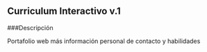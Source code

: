 ## Curriculum Interactivo v.1

###Descripción

Portafolio web más información personal de contacto y habilidades